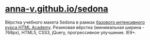 # [anna-v.github.io/sedona](http://anna-v.github.io/sedona/)
Вёрстка учебного макета Sedona в рамках [базового интенсивного курса HTML Academy](https://htmlacademy.ru/intensive).
Резиновая вёрстка (минимальная ширина - 768px), HTML5, CSS3, jQuery, прогрессивное улучшение. IE9+.

